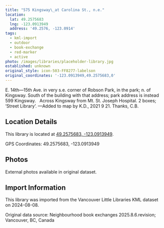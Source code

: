 ```yaml
---
title: "575 Kingsway\_at Carolina St., n.e."
location:
  lat: 49.2575683
  lng: -123.0913949
  address: '49.2576, -123.0914'
tags:
  - kml-import
  - outdoor
  - book-exchange
  - red-marker
  - active
photo: /images/libraries/placeholder-library.jpg
established: unknown
original_style: icon-503-FF8277-labelson
original_coordinates: '-123.0913949,49.2575683,0'
---
```

E. 14th—15th Ave. in very s.e. corner of Robson Park, in the park; n. of Kingsway.
South of the building with that address; park address is instead 599 Kingsway.  
Across Kingsway from Mt. St. Joseph Hospital.
2 boxes; ‘Street Library’.
—Added to map by K.D., 2021 9 21. Thanks, C.B.

## Location Details

This library is located at [49.2575683, -123.0913949](https://www.google.com/maps?q=49.2575683,-123.0913949).

GPS Coordinates: 49.2575683, -123.0913949

## Photos

External photos available in original dataset.

## Import Information

This library was imported from the Vancouver Little Libraries KML dataset on 2024-08-08.

Original data source: Neighbourhood book exchanges 2025.8.6.revision; Vancouver, BC, Canada
